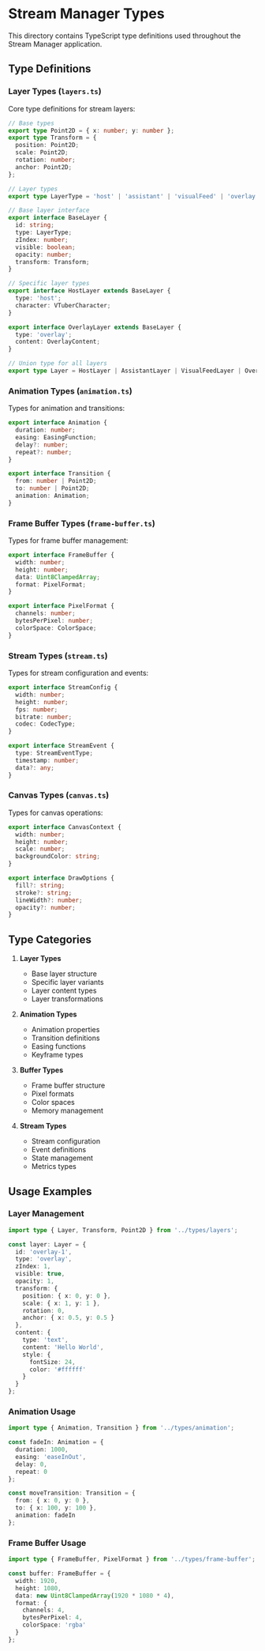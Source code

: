 # Stream Manager Types

This directory contains TypeScript type definitions used throughout the Stream Manager application.

## Type Definitions

### Layer Types (`layers.ts`)

Core type definitions for stream layers:

```typescript
// Base types
export type Point2D = { x: number; y: number };
export type Transform = {
  position: Point2D;
  scale: Point2D;
  rotation: number;
  anchor: Point2D;
};

// Layer types
export type LayerType = 'host' | 'assistant' | 'visualFeed' | 'overlay' | 'chat';

// Base layer interface
export interface BaseLayer {
  id: string;
  type: LayerType;
  zIndex: number;
  visible: boolean;
  opacity: number;
  transform: Transform;
}

// Specific layer types
export interface HostLayer extends BaseLayer {
  type: 'host';
  character: VTuberCharacter;
}

export interface OverlayLayer extends BaseLayer {
  type: 'overlay';
  content: OverlayContent;
}

// Union type for all layers
export type Layer = HostLayer | AssistantLayer | VisualFeedLayer | OverlayLayer | ChatLayer;
```

### Animation Types (`animation.ts`)

Types for animation and transitions:

```typescript
export interface Animation {
  duration: number;
  easing: EasingFunction;
  delay?: number;
  repeat?: number;
}

export interface Transition {
  from: number | Point2D;
  to: number | Point2D;
  animation: Animation;
}
```

### Frame Buffer Types (`frame-buffer.ts`)

Types for frame buffer management:

```typescript
export interface FrameBuffer {
  width: number;
  height: number;
  data: Uint8ClampedArray;
  format: PixelFormat;
}

export interface PixelFormat {
  channels: number;
  bytesPerPixel: number;
  colorSpace: ColorSpace;
}
```

### Stream Types (`stream.ts`)

Types for stream configuration and events:

```typescript
export interface StreamConfig {
  width: number;
  height: number;
  fps: number;
  bitrate: number;
  codec: CodecType;
}

export interface StreamEvent {
  type: StreamEventType;
  timestamp: number;
  data?: any;
}
```

### Canvas Types (`canvas.ts`)

Types for canvas operations:

```typescript
export interface CanvasContext {
  width: number;
  height: number;
  scale: number;
  backgroundColor: string;
}

export interface DrawOptions {
  fill?: string;
  stroke?: string;
  lineWidth?: number;
  opacity?: number;
}
```

## Type Categories

1. **Layer Types**
   - Base layer structure
   - Specific layer variants
   - Layer content types
   - Layer transformations

2. **Animation Types**
   - Animation properties
   - Transition definitions
   - Easing functions
   - Keyframe types

3. **Buffer Types**
   - Frame buffer structure
   - Pixel formats
   - Color spaces
   - Memory management

4. **Stream Types**
   - Stream configuration
   - Event definitions
   - State management
   - Metrics types

## Usage Examples

### Layer Management

```typescript
import type { Layer, Transform, Point2D } from '../types/layers';

const layer: Layer = {
  id: 'overlay-1',
  type: 'overlay',
  zIndex: 1,
  visible: true,
  opacity: 1,
  transform: {
    position: { x: 0, y: 0 },
    scale: { x: 1, y: 1 },
    rotation: 0,
    anchor: { x: 0.5, y: 0.5 }
  },
  content: {
    type: 'text',
    content: 'Hello World',
    style: {
      fontSize: 24,
      color: '#ffffff'
    }
  }
};
```

### Animation Usage

```typescript
import type { Animation, Transition } from '../types/animation';

const fadeIn: Animation = {
  duration: 1000,
  easing: 'easeInOut',
  delay: 0,
  repeat: 0
};

const moveTransition: Transition = {
  from: { x: 0, y: 0 },
  to: { x: 100, y: 100 },
  animation: fadeIn
};
```

### Frame Buffer Usage

```typescript
import type { FrameBuffer, PixelFormat } from '../types/frame-buffer';

const buffer: FrameBuffer = {
  width: 1920,
  height: 1080,
  data: new Uint8ClampedArray(1920 * 1080 * 4),
  format: {
    channels: 4,
    bytesPerPixel: 4,
    colorSpace: 'rgba'
  }
};
``` 